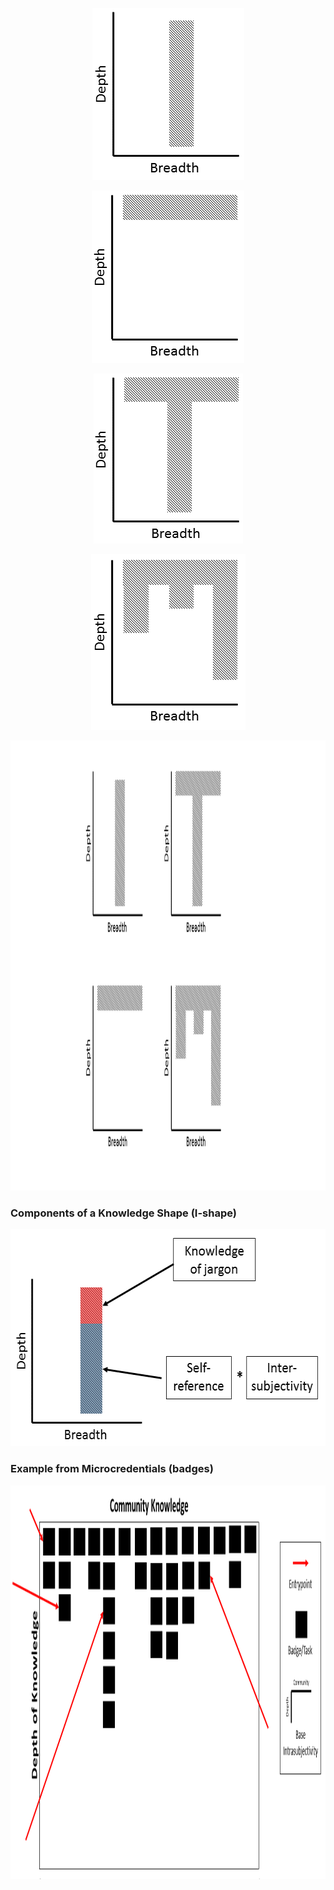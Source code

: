 <p align="center">
  <img width="243" height="275" src="https://github.com/Orthogonal-Research-Lab/Meta-Interdisciplinarity/blob/master/Knowledge%20Shape/I-shape.png"><BR>

</p>

<p align="center">
  <img width="244" height="276" src="https://github.com/Orthogonal-Research-Lab/Meta-Interdisciplinarity/blob/master/Knowledge%20Shape/dash-shape.png"><BR>

</p>
  
<p align="center">
  <img width="239" height="272" src="https://github.com/Orthogonal-Research-Lab/Meta-Interdisciplinarity/blob/master/Knowledge%20Shape/T-shape.png"><BR>

</p>
  
<p align="center">
  <img width="247" height="281" src="https://github.com/Orthogonal-Research-Lab/Meta-Interdisciplinarity/blob/master/Knowledge%20Shape/comb-shape.png"><BR>
 
</p>

<p align="center">
  <img width="1280" height="720" src="https://github.com/Orthogonal-Research-Lab/Meta-Interdisciplinarity/blob/master/Knowledge%20Shape/shapes-of-knowledge.png"><BR>

### Components of a Knowledge Shape (I-shape)

</p>

<p align="center">
  <img width="577" height="347" src="https://github.com/Orthogonal-Research-Lab/Meta-Interdisciplinarity/blob/master/Knowledge%20Shape/components-of-I-shape.png"><BR>
 
</p>

### Example from Microcredentials (badges)

<p align="center">
  <img width="1244" height="630" src="https://github.com/Orthogonal-Research-Lab/Meta-Interdisciplinarity/blob/master/Knowledge%20Shape/knowledge-space-badges.png"><BR>
 
</p>

